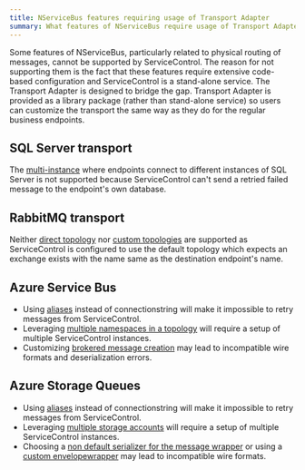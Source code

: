 ```yaml
---
title: NServiceBus features requiring usage of Transport Adapter
summary: What features of NServiceBus require usage of Transport Adapter when connecting to ServiceControl
---
```


Some features of NServiceBus, particularly related to physical routing of messages, cannot be supported by ServiceControl. The reason for not supporting them is the fact that these features require extensive code-based configuration and ServiceControl is a stand-alone service. The Transport Adapter is designed to bridge the gap. Transport Adapter is provided as a library package (rather than stand-alone service) so users can customize the transport the same way as they do for the regular business endpoints.


## SQL Server transport

The [multi-instance](/nservicebus/sqlserver/deployment-options.md#modes-overview-multi-instance) where endpoints connect to different instances of SQL Server is not supported because ServiceControl can't send a retried failed message to the endpoint's own database.


## RabbitMQ transport

Neither [direct topology](/nservicebus/rabbitmq/routing-topology.md#direct-routing-topology) nor [custom topologies](/nservicebus/rabbitmq/routing-topology.md#custom-routing-topology) are supported as ServiceControl is configured to use the default topology which expects an exchange exists with the name same as the destination endpoint's name.

## Azure Service Bus

* Using [aliases](/nservicebus/azure-service-bus/securing-connection-strings.md) instead of connectionstring will make it impossible to retry messages from ServiceControl.
* Leveraging [multiple namespaces in a topology](/nservicebus/azure-service-bus/multiple-namespaces-support.md) will require a setup of multiple ServiceControl instances.
* Customizing [brokered message creation](/nservicebus/azure-service-bus/brokered-message-creation.md) may lead to incompatible wire formats and deserialization errors.

## Azure Storage Queues

* Using [aliases](/nservicebus/azure-storage-queues/configuration.md#connection-strings-using-aliases-for-connection-strings-to-storage-accounts) instead of connectionstring will make it impossible to retry messages from ServiceControl.
* Leveraging [multiple storage accounts](/nservicebus/azure-storage-queues/multi-storageaccount-support.md) will require a setup of multiple ServiceControl instances.
* Choosing a [non default serializer for the message wrapper](/nservicebus/azure-storage-queues/configuration.md#configuration-parameters-serializemessagewrapperwith) or using a [custom envelopewrapper](/nservicebus/azure-storage-queues/configuration.md#custom-envelope-unwrapper) may lead to incompatible wire formats.
